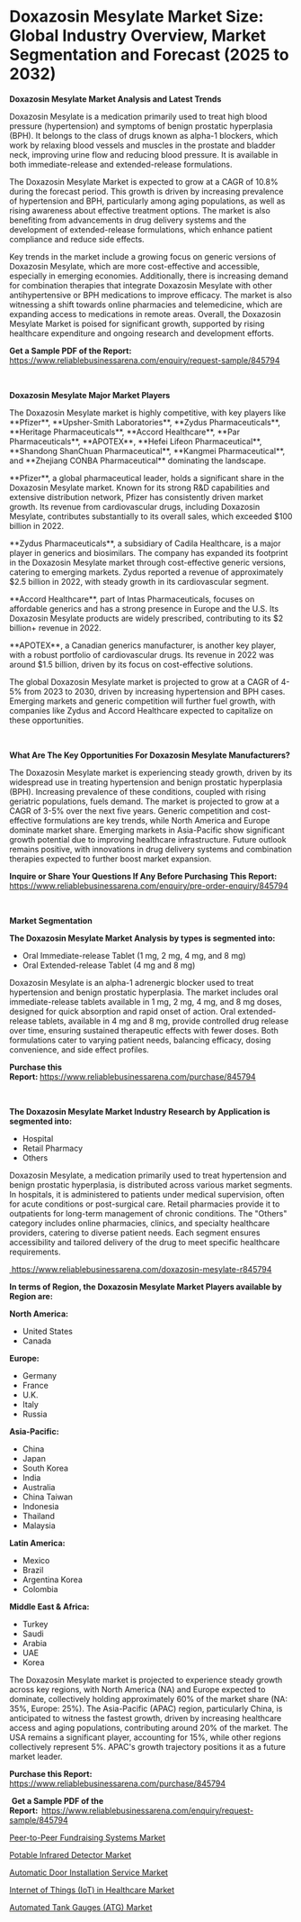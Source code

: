 <p><h1>Doxazosin Mesylate Market Size: Global Industry Overview, Market Segmentation and Forecast (2025 to 2032)</h1></p><p><strong>Doxazosin Mesylate Market Analysis and Latest Trends</strong></p>
<p><p>Doxazosin Mesylate is a medication primarily used to treat high blood pressure (hypertension) and symptoms of benign prostatic hyperplasia (BPH). It belongs to the class of drugs known as alpha-1 blockers, which work by relaxing blood vessels and muscles in the prostate and bladder neck, improving urine flow and reducing blood pressure. It is available in both immediate-release and extended-release formulations.</p><p>The Doxazosin Mesylate Market is expected to grow at a CAGR of 10.8% during the forecast period. This growth is driven by increasing prevalence of hypertension and BPH, particularly among aging populations, as well as rising awareness about effective treatment options. The market is also benefiting from advancements in drug delivery systems and the development of extended-release formulations, which enhance patient compliance and reduce side effects.</p><p>Key trends in the market include a growing focus on generic versions of Doxazosin Mesylate, which are more cost-effective and accessible, especially in emerging economies. Additionally, there is increasing demand for combination therapies that integrate Doxazosin Mesylate with other antihypertensive or BPH medications to improve efficacy. The market is also witnessing a shift towards online pharmacies and telemedicine, which are expanding access to medications in remote areas. Overall, the Doxazosin Mesylate Market is poised for significant growth, supported by rising healthcare expenditure and ongoing research and development efforts.</p></p>
<p><strong>Get a Sample PDF of the Report:&nbsp;</strong> <a href="https://www.reliablebusinessarena.com/enquiry/request-sample/845794?utm_campaign=1143&utm_medium=2&utm_source=Github&utm_content=ia&utm_term=30012025&utm_id=doxazosin-mesylate">https://www.reliablebusinessarena.com/enquiry/request-sample/845794</a></p>
<p>&nbsp;</p>
<p><strong>Doxazosin Mesylate Major Market Players</strong></p>
<p><p>The Doxazosin Mesylate market is highly competitive, with key players like **Pfizer**, **Upsher-Smith Laboratories**, **Zydus Pharmaceuticals**, **Heritage Pharmaceuticals**, **Accord Healthcare**, **Par Pharmaceuticals**, **APOTEX**, **Hefei Lifeon Pharmaceutical**, **Shandong ShanChuan Pharmaceutical**, **Kangmei Pharmaceutical**, and **Zhejiang CONBA Pharmaceutical** dominating the landscape.  </p><p>**Pfizer**, a global pharmaceutical leader, holds a significant share in the Doxazosin Mesylate market. Known for its strong R&D capabilities and extensive distribution network, Pfizer has consistently driven market growth. Its revenue from cardiovascular drugs, including Doxazosin Mesylate, contributes substantially to its overall sales, which exceeded $100 billion in 2022.  </p><p>**Zydus Pharmaceuticals**, a subsidiary of Cadila Healthcare, is a major player in generics and biosimilars. The company has expanded its footprint in the Doxazosin Mesylate market through cost-effective generic versions, catering to emerging markets. Zydus reported a revenue of approximately $2.5 billion in 2022, with steady growth in its cardiovascular segment.  </p><p>**Accord Healthcare**, part of Intas Pharmaceuticals, focuses on affordable generics and has a strong presence in Europe and the U.S. Its Doxazosin Mesylate products are widely prescribed, contributing to its $2 billion+ revenue in 2022.  </p><p>**APOTEX**, a Canadian generics manufacturer, is another key player, with a robust portfolio of cardiovascular drugs. Its revenue in 2022 was around $1.5 billion, driven by its focus on cost-effective solutions.  </p><p>The global Doxazosin Mesylate market is projected to grow at a CAGR of 4-5% from 2023 to 2030, driven by increasing hypertension and BPH cases. Emerging markets and generic competition will further fuel growth, with companies like Zydus and Accord Healthcare expected to capitalize on these opportunities.</p></p>
<p>&nbsp;</p>
<p><strong>What Are The Key Opportunities For Doxazosin Mesylate Manufacturers?</strong></p>
<p><p>The Doxazosin Mesylate market is experiencing steady growth, driven by its widespread use in treating hypertension and benign prostatic hyperplasia (BPH). Increasing prevalence of these conditions, coupled with rising geriatric populations, fuels demand. The market is projected to grow at a CAGR of 3-5% over the next five years. Generic competition and cost-effective formulations are key trends, while North America and Europe dominate market share. Emerging markets in Asia-Pacific show significant growth potential due to improving healthcare infrastructure. Future outlook remains positive, with innovations in drug delivery systems and combination therapies expected to further boost market expansion.</p></p>
<p><strong>Inquire or Share Your Questions If Any Before Purchasing This Report:</strong> <a href="https://www.reliablebusinessarena.com/enquiry/pre-order-enquiry/845794?utm_campaign=1143&utm_medium=2&utm_source=Github&utm_content=ia&utm_term=30012025&utm_id=doxazosin-mesylate">https://www.reliablebusinessarena.com/enquiry/pre-order-enquiry/845794</a></p>
<p>&nbsp;</p>
<p><strong>Market Segmentation</strong></p>
<p><strong>The Doxazosin Mesylate Market Analysis by types is segmented into:</strong></p>
<p><ul><li>Oral Immediate-release Tablet (1 mg, 2 mg, 4 mg, and 8 mg)</li><li>Oral Extended-release Tablet (4 mg and 8 mg)</li></ul></p>
<p><p>Doxazosin Mesylate is an alpha-1 adrenergic blocker used to treat hypertension and benign prostatic hyperplasia. The market includes oral immediate-release tablets available in 1 mg, 2 mg, 4 mg, and 8 mg doses, designed for quick absorption and rapid onset of action. Oral extended-release tablets, available in 4 mg and 8 mg, provide controlled drug release over time, ensuring sustained therapeutic effects with fewer doses. Both formulations cater to varying patient needs, balancing efficacy, dosing convenience, and side effect profiles.</p></p>
<p><strong>Purchase this Report:&nbsp;</strong><a href="https://www.reliablebusinessarena.com/purchase/845794?utm_campaign=1143&utm_medium=2&utm_source=Github&utm_content=ia&utm_term=30012025&utm_id=doxazosin-mesylate">https://www.reliablebusinessarena.com/purchase/845794</a></p>
<p>&nbsp;</p>
<p><strong>The Doxazosin Mesylate Market Industry Research by Application is segmented into:</strong></p>
<p><ul><li>Hospital</li><li>Retail Pharmacy</li><li>Others</li></ul></p>
<p><p>Doxazosin Mesylate, a medication primarily used to treat hypertension and benign prostatic hyperplasia, is distributed across various market segments. In hospitals, it is administered to patients under medical supervision, often for acute conditions or post-surgical care. Retail pharmacies provide it to outpatients for long-term management of chronic conditions. The "Others" category includes online pharmacies, clinics, and specialty healthcare providers, catering to diverse patient needs. Each segment ensures accessibility and tailored delivery of the drug to meet specific healthcare requirements.</p></p>
<p><a href="https://www.reliablebusinessarena.com/doxazosin-mesylate-r845794?utm_campaign=1143&utm_medium=2&utm_source=Github&utm_content=ia&utm_term=30012025&utm_id=doxazosin-mesylate">&nbsp;https://www.reliablebusinessarena.com/doxazosin-mesylate-r845794</a></p>
<p><strong>In terms of Region, the Doxazosin Mesylate Market Players available by Region are:</strong></p>
<p>
    <p> <strong> North America: </strong>
        <ul>
            <li>United States</li>
            <li>Canada</li>
        </ul>
        </p> 
    <p> <strong> Europe: </strong>
        <ul>
            <li>Germany</li>
            <li>France</li>
            <li>U.K.</li>
            <li>Italy</li>
            <li>Russia</li>
        </ul>
        </p> 
    <p> <strong> Asia-Pacific: </strong>
        <ul>
            <li>China</li>
            <li>Japan</li>
            <li>South Korea</li>
            <li>India</li>
            <li>Australia</li>
            <li>China Taiwan</li>
            <li>Indonesia</li>
            <li>Thailand</li>
            <li>Malaysia</li>
        </ul>
        </p> 
    <p> <strong> Latin America: </strong>
        <ul>
            <li>Mexico</li>
            <li>Brazil</li>
            <li>Argentina Korea</li>
            <li>Colombia</li>
        </ul>
        </p> 
    <p> <strong> Middle East & Africa: </strong>
        <ul>
            <li>Turkey</li>
            <li>Saudi</li>
            <li>Arabia</li>
            <li>UAE</li>
            <li>Korea</li>
        </ul>
    </p>
    </p>
<p><p>The Doxazosin Mesylate market is projected to experience steady growth across key regions, with North America (NA) and Europe expected to dominate, collectively holding approximately 60% of the market share (NA: 35%, Europe: 25%). The Asia-Pacific (APAC) region, particularly China, is anticipated to witness the fastest growth, driven by increasing healthcare access and aging populations, contributing around 20% of the market. The USA remains a significant player, accounting for 15%, while other regions collectively represent 5%. APAC's growth trajectory positions it as a future market leader.</p></p>
<p><strong>Purchase this Report: </strong><a href="https://www.reliablebusinessarena.com/purchase/845794?utm_campaign=1143&utm_medium=2&utm_source=Github&utm_content=ia&utm_term=30012025&utm_id=doxazosin-mesylate">https://www.reliablebusinessarena.com/purchase/845794</a></p>
<p>&nbsp;<strong>Get a Sample PDF of the Report:&nbsp;&nbsp;</strong><a href="https://www.reliablebusinessarena.com/enquiry/request-sample/845794?utm_campaign=1143&utm_medium=2&utm_source=Github&utm_content=ia&utm_term=30012025&utm_id=doxazosin-mesylate">https://www.reliablebusinessarena.com/enquiry/request-sample/845794</a></p>
<p><strong></strong></p>
<p><p><a href="https://www.linkedin.com/pulse/peer-to-peer-fundraising-systems-market-assessment-predictive-dd0ff?utm_campaign=1143&utm_medium=2&utm_source=Github&utm_content=ia&utm_term=30012025&utm_id=doxazosin-mesylate">Peer-to-Peer Fundraising Systems Market</a></p><p><a href="https://www.linkedin.com/pulse/potable-infrared-detector-market-global-regional-analysis-ithqf?utm_campaign=1143&utm_medium=2&utm_source=Github&utm_content=ia&utm_term=30012025&utm_id=doxazosin-mesylate">Potable Infrared Detector Market</a></p><p><a href="https://www.linkedin.com/pulse/impact-latest-trends-automatic-door-installation-service-7ltde?utm_campaign=1143&utm_medium=2&utm_source=Github&utm_content=ia&utm_term=30012025&utm_id=doxazosin-mesylate">Automatic Door Installation Service Market</a></p><p><a href="https://www.linkedin.com/pulse/global-internet-things-iot-healthcare-market-study-2025--wxmhe?utm_campaign=1143&utm_medium=2&utm_source=Github&utm_content=ia&utm_term=30012025&utm_id=doxazosin-mesylate">Internet of Things (IoT) in Healthcare Market</a></p><p><a href="https://www.linkedin.com/pulse/comprehensive-study-automated-tank-gauges-atg-market-size-8l6xe?utm_campaign=1143&utm_medium=2&utm_source=Github&utm_content=ia&utm_term=30012025&utm_id=doxazosin-mesylate">Automated Tank Gauges (ATG) Market</a></p></p>